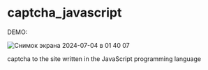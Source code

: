 # captcha_javascript

DEMO:

![Снимок экрана 2024-07-04 в 01 40 07](https://github.com/Santas7/captcha_javascript/assets/86359412/682fbe87-ee7e-4542-976a-6e02be2b4ed4)



captcha to the site written in the JavaScript programming language
